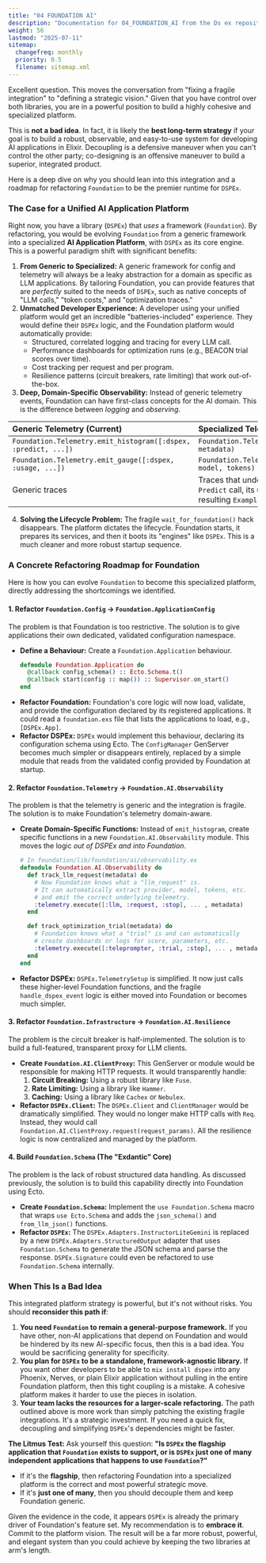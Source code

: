 ```yaml
---
title: "04 FOUNDATION AI"
description: "Documentation for 04_FOUNDATION_AI from the Ds ex repository."
weight: 56
lastmod: "2025-07-11"
sitemap:
  changefreq: monthly
  priority: 0.5
  filename: sitemap.xml
---
```


Excellent question. This moves the conversation from "fixing a fragile integration" to "defining a strategic vision." Given that you have control over both libraries, you are in a powerful position to build a highly cohesive and specialized platform.

This is **not a bad idea**. In fact, it is likely the **best long-term strategy** if your goal is to build a robust, observable, and easy-to-use system for developing AI applications in Elixir. Decoupling is a defensive maneuver when you can't control the other party; co-designing is an offensive maneuver to build a superior, integrated product.

Here is a deep dive on why you should lean into this integration and a roadmap for refactoring `Foundation` to be the premier runtime for `DSPEx`.

### The Case for a Unified AI Application Platform

Right now, you have a library (`DSPEx`) that *uses* a framework (`Foundation`). By refactoring, you would be evolving `Foundation` from a generic framework into a specialized **AI Application Platform**, with `DSPEx` as its core engine. This is a powerful paradigm shift with significant benefits:

1.  **From Generic to Specialized:** A generic framework for config and telemetry will always be a leaky abstraction for a domain as specific as LLM applications. By tailoring Foundation, you can provide features that are *perfectly* suited to the needs of `DSPEx`, such as native concepts of "LLM calls," "token costs," and "optimization traces."
2.  **Unmatched Developer Experience:** A developer using your unified platform would get an incredible "batteries-included" experience. They would define their `DSPEx` logic, and the Foundation platform would automatically provide:
    *   Structured, correlated logging and tracing for every LLM call.
    *   Performance dashboards for optimization runs (e.g., BEACON trial scores over time).
    *   Cost tracking per request and per program.
    *   Resilience patterns (circuit breakers, rate limiting) that work out-of-the-box.
3.  **Deep, Domain-Specific Observability:** Instead of generic telemetry events, Foundation can have first-class concepts for the AI domain. This is the difference between *logging* and *observing*.

| Generic Telemetry (Current) | Specialized Telemetry (Proposed) |
| :--- | :--- |
| `Foundation.Telemetry.emit_histogram([:dspex, :predict, ...])` | `Foundation.Telemetry.track_llm_call(duration, metadata)` |
| `Foundation.Telemetry.emit_gauge([:dspex, :usage, ...])` | `Foundation.Telemetry.track_token_usage(provider, model, tokens)` |
| Generic traces | Traces that understand the relationship between a `Predict` call, its underlying `Client` calls, and the resulting `Example` evaluation. |

4.  **Solving the Lifecycle Problem:** The fragile `wait_for_foundation()` hack disappears. The platform dictates the lifecycle. Foundation starts, it prepares its services, and then it boots its "engines" like `DSPEx`. This is a much cleaner and more robust startup sequence.

### A Concrete Refactoring Roadmap for Foundation

Here is how you can evolve `Foundation` to become this specialized platform, directly addressing the shortcomings we identified.

#### 1. Refactor `Foundation.Config` -> `Foundation.ApplicationConfig`
The problem is that Foundation is too restrictive. The solution is to give applications their own dedicated, validated configuration namespace.

*   **Define a Behaviour:** Create a `Foundation.Application` behaviour.
    ```elixir
    defmodule Foundation.Application do
      @callback config_schema() :: Ecto.Schema.t()
      @callback start(config :: map()) :: Supervisor.on_start()
    end
    ```
*   **Refactor Foundation:** Foundation's core logic will now load, validate, and provide the configuration declared by its registered applications. It could read a `foundation.exs` file that lists the applications to load, e.g., `[DSPEx.App]`.
*   **Refactor DSPEx:** `DSPEx` would implement this behaviour, declaring its configuration schema using Ecto. The `ConfigManager` GenServer becomes much simpler or disappears entirely, replaced by a simple module that reads from the validated config provided by Foundation at startup.

#### 2. Refactor `Foundation.Telemetry` -> `Foundation.AI.Observability`
The problem is that the telemetry is generic and the integration is fragile. The solution is to make Foundation's telemetry domain-aware.

*   **Create Domain-Specific Functions:** Instead of `emit_histogram`, create specific functions in a new `Foundation.AI.Observability` module. This moves the logic *out of DSPEx and into Foundation*.
    ```elixir
    # In foundation/lib/foundation/ai/observability.ex
    defmodule Foundation.AI.Observability do
      def track_llm_request(metadata) do
        # Now Foundation knows what a "llm_request" is.
        # It can automatically extract provider, model, tokens, etc.
        # and emit the correct underlying telemetry.
        :telemetry.execute([:llm, :request, :stop], ... , metadata)
      end

      def track_optimization_trial(metadata) do
        # Foundation knows what a "trial" is and can automatically
        # create dashboards or logs for score, parameters, etc.
        :telemetry.execute([:teleprompter, :trial, :stop], ... , metadata)
      end
    end
    ```
*   **Refactor DSPEx:** `DSPEx.TelemetrySetup` is simplified. It now just calls these higher-level Foundation functions, and the fragile `handle_dspex_event` logic is either moved into Foundation or becomes much simpler.

#### 3. Refactor `Foundation.Infrastructure` -> `Foundation.AI.Resilience`
The problem is the circuit breaker is half-implemented. The solution is to build a full-featured, transparent proxy for LLM clients.

*   **Create `Foundation.AI.ClientProxy`:** This GenServer or module would be responsible for making HTTP requests. It would transparently handle:
    1.  **Circuit Breaking:** Using a robust library like `Fuse`.
    2.  **Rate Limiting:** Using a library like `Hammer`.
    3.  **Caching:** Using a library like `Cachex` or `Nebulex`.
*   **Refactor `DSPEx.Client`:** The `DSPEx.Client` and `ClientManager` would be dramatically simplified. They would no longer make HTTP calls with `Req`. Instead, they would call `Foundation.AI.ClientProxy.request(request_params)`. All the resilience logic is now centralized and managed by the platform.

#### 4. Build `Foundation.Schema` (The "Exdantic" Core)
The problem is the lack of robust structured data handling. As discussed previously, the solution is to build this capability directly into Foundation using Ecto.

*   **Create `Foundation.Schema`:** Implement the `use Foundation.Schema` macro that wraps `use Ecto.Schema` and adds the `json_schema()` and `from_llm_json()` functions.
*   **Refactor `DSPEx`:** The `DSPEx.Adapters.InstructorLiteGemini` is replaced by a new `DSPEx.Adapters.StructuredOutput` adapter that uses `Foundation.Schema` to generate the JSON schema and parse the response. `DSPEx.Signature` could even be refactored to use `Foundation.Schema` internally.

### When This Is a Bad Idea

This integrated platform strategy is powerful, but it's not without risks. You should **reconsider this path if**:

1.  **You need `Foundation` to remain a general-purpose framework.** If you have other, non-AI applications that depend on Foundation and would be hindered by its new AI-specific focus, then this is a bad idea. You would be sacrificing generality for specificity.
2.  **You plan for `DSPEx` to be a standalone, framework-agnostic library.** If you want other developers to be able to `mix install dspex` into any Phoenix, Nerves, or plain Elixir application without pulling in the entire Foundation platform, then this tight coupling is a mistake. A cohesive platform makes it harder to use the pieces in isolation.
3.  **Your team lacks the resources for a larger-scale refactoring.** The path outlined above is more work than simply patching the existing fragile integrations. It's a strategic investment. If you need a quick fix, decoupling and simplifying `DSPEx`'s dependencies might be faster.

**The Litmus Test:** Ask yourself this question: **"Is `DSPEx` the flagship application that `Foundation` exists to support, or is `DSPEx` just one of many independent applications that happens to use `Foundation`?"**

*   If it's the **flagship**, then refactoring Foundation into a specialized platform is the correct and most powerful strategic move.
*   If it's **just one of many**, then you should decouple them and keep Foundation generic.

Given the evidence in the code, it appears `DSPEx` is already the primary driver of Foundation's feature set. My recommendation is to **embrace it**. Commit to the platform vision. The result will be a far more robust, powerful, and elegant system than you could achieve by keeping the two libraries at arm's length.
